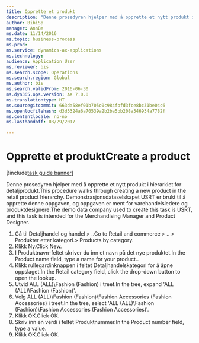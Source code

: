 ```yaml
--- 
title: Opprette et produkt
description: "Denne prosedyren hjelper med å opprette et nytt produkt i hierarkiet for detaljprodukt."
author: BibiSp
manager: AnnBe
ms.date: 11/14/2016
ms.topic: business-process
ms.prod: 
ms.service: dynamics-ax-applications
ms.technology: 
audience: Application User
ms.reviewer: bis
ms.search.scope: Operations
ms.search.region: Global
ms.author: bis
ms.search.validFrom: 2016-06-30
ms.dyn365.ops.version: AX 7.0.0
ms.translationtype: HT
ms.sourcegitcommit: 663da58ef01b705c0c984fbfd3fce8bc31be04c6
ms.openlocfilehash: d3d5324a6a70539a2b2ba5bb208a546934a7782f
ms.contentlocale: nb-no
ms.lasthandoff: 08/29/2017

---
```

# <a name="create-a-product"></a><span data-ttu-id="f8488-103">Opprette et produkt</span><span class="sxs-lookup"><span data-stu-id="f8488-103">Create a product</span></span>

[!include[task guide banner](../../includes/task-guide-banner.md)]

<span data-ttu-id="f8488-104">Denne prosedyren hjelper med å opprette et nytt produkt i hierarkiet for detaljprodukt.</span><span class="sxs-lookup"><span data-stu-id="f8488-104">This procedure walks through creating a new product in the retail product hierarchy.</span></span> <span data-ttu-id="f8488-105">Demonstrasjonsdataselskapet USRT er brukt til å opprette denne oppgaven, og oppgaven er ment for varehandelsledere og produktdesignere.</span><span class="sxs-lookup"><span data-stu-id="f8488-105">The demo data company used to create this task is USRT, and this task is intended for the Merchandising Manager and Product Designer.</span></span>

1. <span data-ttu-id="f8488-106">Gå til Detaljhandel og handel > ..</span><span class="sxs-lookup"><span data-stu-id="f8488-106">Go to Retail and commerce > ..</span></span> <span data-ttu-id="f8488-107">> Produkter etter kategori.</span><span class="sxs-lookup"><span data-stu-id="f8488-107">> Products by category.</span></span>
2. <span data-ttu-id="f8488-108">Klikk Ny.</span><span class="sxs-lookup"><span data-stu-id="f8488-108">Click New.</span></span>
3. <span data-ttu-id="f8488-109">I Produktnavn-feltet skriver du inn et navn på det nye produktet.</span><span class="sxs-lookup"><span data-stu-id="f8488-109">In the Product name field, type a name for your product..</span></span>
4. <span data-ttu-id="f8488-110">Klikk rullegardinknappen i feltet Detaljhandelskategori for å åpne oppslaget.</span><span class="sxs-lookup"><span data-stu-id="f8488-110">In the Retail category field, click the drop-down button to open the lookup.</span></span>
5. <span data-ttu-id="f8488-111">Utvid ALL (ALL)\Fashion (Fashion) i treet.</span><span class="sxs-lookup"><span data-stu-id="f8488-111">In the tree, expand 'ALL (ALL)\Fashion (Fashion)'.</span></span>
6. <span data-ttu-id="f8488-112">Velg ALL (ALL)\Fashion (Fashion)\Fashion Accessories (Fashion Accessories) i treet.</span><span class="sxs-lookup"><span data-stu-id="f8488-112">In the tree, select 'ALL (ALL)\Fashion (Fashion)\Fashion Accessories (Fashion Accessories)'.</span></span>
7. <span data-ttu-id="f8488-113">Klikk OK.</span><span class="sxs-lookup"><span data-stu-id="f8488-113">Click OK.</span></span>
8. <span data-ttu-id="f8488-114">Skriv inn en verdi i feltet Produktnummer.</span><span class="sxs-lookup"><span data-stu-id="f8488-114">In the Product number field, type a value.</span></span>
9. <span data-ttu-id="f8488-115">Klikk OK.</span><span class="sxs-lookup"><span data-stu-id="f8488-115">Click OK.</span></span>


